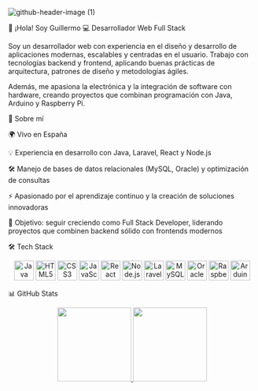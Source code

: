 ![github-header-image (1)](https://github.com/user-attachments/assets/dcdf55ee-f481-4e3d-ac89-f5fcfc19d19c)

👋 ¡Hola! Soy Guillermo
💻 Desarrollador Web Full Stack

Soy un desarrollador web con experiencia en el diseño y desarrollo de aplicaciones modernas, escalables y centradas en el usuario. Trabajo con tecnologías backend y frontend, aplicando buenas prácticas de arquitectura, patrones de diseño y metodologías ágiles.

Además, me apasiona la electrónica y la integración de software con hardware, creando proyectos que combinan programación con Java, Arduino y Raspberry Pi.

🚀 Sobre mí

🌍 Vivo en España

💡 Experiencia en desarrollo con Java, Laravel, React y Node.js

🛠️ Manejo de bases de datos relacionales (MySQL, Oracle) y optimización de consultas

⚡ Apasionado por el aprendizaje continuo y la creación de soluciones innovadoras

🎯 Objetivo: seguir creciendo como Full Stack Developer, liderando proyectos que combinen backend sólido con frontends modernos

🛠️ Tech Stack
<p align="center"> <a href="https://www.java.com/" target="_blank"><img src="https://raw.githubusercontent.com/danielcranney/readme-generator/main/public/icons/skills/java-colored.svg" width="40" alt="Java" /></a> <a href="https://developer.mozilla.org/en-US/docs/Glossary/HTML5" target="_blank"><img src="https://raw.githubusercontent.com/danielcranney/readme-generator/main/public/icons/skills/html5-colored.svg" width="40" alt="HTML5" /></a> <a href="https://www.w3.org/TR/CSS/" target="_blank"><img src="https://raw.githubusercontent.com/danielcranney/readme-generator/main/public/icons/skills/css3-colored.svg" width="40" alt="CSS3" /></a> <a href="https://developer.mozilla.org/en-US/docs/Web/JavaScript" target="_blank"><img src="https://raw.githubusercontent.com/danielcranney/readme-generator/main/public/icons/skills/javascript-colored.svg" width="40" alt="JavaScript" /></a> <a href="https://reactjs.org/" target="_blank"><img src="https://raw.githubusercontent.com/danielcranney/readme-generator/main/public/icons/skills/react-colored.svg" width="40" alt="React" /></a> <a href="https://nodejs.org/" target="_blank"><img src="https://raw.githubusercontent.com/danielcranney/readme-generator/main/public/icons/skills/nodejs-colored.svg" width="40" alt="Node.js" /></a> <a href="https://laravel.com/" target="_blank"><img src="https://raw.githubusercontent.com/danielcranney/readme-generator/main/public/icons/skills/laravel-colored.svg" width="40" alt="Laravel" /></a> <a href="https://www.mysql.com/" target="_blank"><img src="https://raw.githubusercontent.com/danielcranney/readme-generator/main/public/icons/skills/mysql-colored.svg" width="40" alt="MySQL" /></a> <a href="https://www.oracle.com/" target="_blank"><img src="https://raw.githubusercontent.com/danielcranney/readme-generator/main/public/icons/skills/oracle-colored.svg" width="40" alt="Oracle" /></a> <a href="https://www.raspberrypi.org/" target="_blank"><img src="https://raw.githubusercontent.com/danielcranney/readme-generator/main/public/icons/skills/raspberrypi-colored.svg" width="40" alt="Raspberry Pi" /></a> <a href="https://store.arduino.cc/" target="_blank"><img src="https://raw.githubusercontent.com/danielcranney/readme-generator/main/public/icons/skills/arduino-colored.svg" width="40" alt="Arduino" /></a> </p>
📊 GitHub Stats
<p align="center"> <a href="https://github.com/guillermo"> <img src="https://github-readme-stats.vercel.app/api?username=guillermo&show_icons=true&theme=tokyonight" height="150"/> </a> <a href="https://github.com/guillermo"> <img src="https://github-readme-stats.vercel.app/api/top-langs/?username=guillermo&layout=compact&theme=tokyonight" height="150"/> </a> </p>
